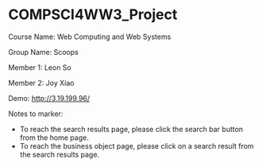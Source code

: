 # COMPSCI4WW3_Project


Course Name: Web Computing and Web Systems

Group Name: Scoops

Member 1: Leon So 

Member 2: Joy Xiao

Demo: http://3.19.199.96/

Notes to marker:
- To reach the search results page, please click the search bar button from the home page.
- To reach the business object page, please click on a search result from the search results page.
